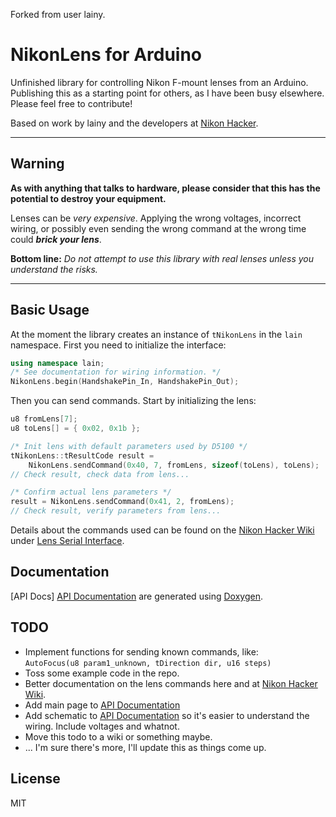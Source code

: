 Forked from user lainy.

NikonLens for Arduino
=====================
Unfinished library for controlling Nikon F-mount lenses from an Arduino.  
Publishing this as a starting point for others, as I have been busy elsewhere. Please feel free to contribute!

Based on work by lainy and the developers at [Nikon Hacker].

---

Warning
-------
**As with anything that talks to hardware, please consider that this has the potential to destroy your equipment.**

Lenses can be *very expensive*. Applying the wrong voltages, incorrect wiring, or possibly even sending the wrong command at the wrong time could ***brick your lens***.

**Bottom line:** *Do not attempt to use this library with real lenses unless you understand the risks.*

---

Basic Usage
-----------
At the moment the library creates an instance of `tNikonLens` in the `lain` namespace. First you need to initialize the interface:
```cpp
using namespace lain;
/* See documentation for wiring information. */
NikonLens.begin(HandshakePin_In, HandshakePin_Out);
```
Then you can send commands. Start by initializing the lens:
```cpp
u8 fromLens[7];
u8 toLens[] = { 0x02, 0x1b };

/* Init lens with default parameters used by D5100 */
tNikonLens::tResultCode result =
    NikonLens.sendCommand(0x40, 7, fromLens, sizeof(toLens), toLens);
// Check result, check data from lens...

/* Confirm actual lens parameters */
result = NikonLens.sendCommand(0x41, 2, fromLens);
// Check result, verify parameters from lens...
```
Details about the commands used can be found on the [Nikon Hacker Wiki] under [Lens Serial Interface].

Documentation
-------------
[API Docs] [API Documentation] are generated using [Doxygen].

TODO
----
 - Implement functions for sending known commands, like:  
   `AutoFocus(u8 param1_unknown, tDirection dir, u16 steps)`
 - Toss some example code in the repo.
 - Better documentation on the lens commands here and at [Nikon Hacker Wiki].
 - Add main page to [API Documentation]
 - Add schematic to [API Documentation] so it's easier to understand the wiring. Include voltages and whatnot.
 - Move this todo to a wiki or something maybe.
 - ... I'm sure there's more, I'll update this as things come up.

License
-------
MIT

[Nikon Hacker]:https://nikonhacker.com/
[Nikon Hacker Wiki]:https://nikonhacker.com/wiki/Main_Page
[Lens Serial Interface]:https://nikonhacker.com/wiki/Lens_Serial_Interface
[API Documentation]:https://lainy.github.io/NikonLens/classlain_1_1t_nikon_lens.html
[Doxygen]:http://www.stack.nl/~dimitri/doxygen/
